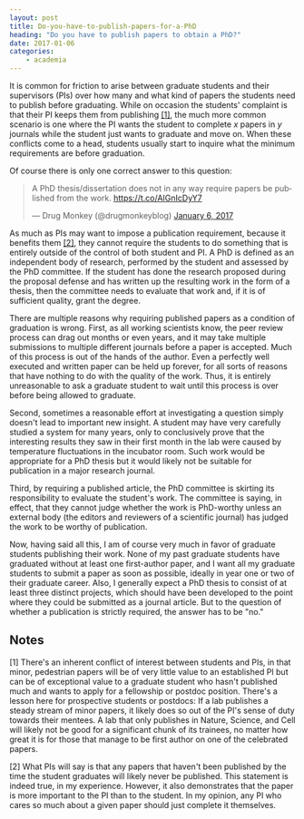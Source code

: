 ```yaml
---
layout: post
title: Do-you-have-to-publish-papers-for-a-PhD
heading: "Do you have to publish papers to obtain a PhD?"
date: 2017-01-06
categories: 
    - academia
---
```


It is common for friction to arise between graduate students and their supervisors (PIs) over how many and what kind of papers the students need to publish before graduating. While on occasion the students' complaint is that their PI keeps them from publishing [[1]](#note1), the much more common scenario is one where the PI wants the student to complete *x* papers in *y* journals while the student just wants to graduate and move on. When these conflicts come to a head, students usually start to inquire what the minimum requirements are before graduation. 

<!--more-->

Of course there is only one correct answer to this question:

<blockquote class="twitter-tweet" data-lang="en"><p lang="en" dir="ltr">A PhD thesis/dissertation does not in any way require papers be published from the work. <a href="https://t.co/AIGnIcDyY7">https://t.co/AIGnIcDyY7</a></p>&mdash; Drug Monkey (@drugmonkeyblog) <a href="https://twitter.com/drugmonkeyblog/status/817351541275230209">January 6, 2017</a></blockquote>
<script async src="//platform.twitter.com/widgets.js" charset="utf-8"></script>

As much as PIs may want to impose a publication requirement, because it benefits them [[2]](#note2), they cannot require the students to do something that is entirely outside of the control of both student and PI. A PhD is defined as an independent body of research, performed by the student and assessed by the PhD committee. If the student has done the research proposed during the proposal defense and has written up the resulting work in the form of a thesis, then the committee needs to evaluate that work and, if it is of sufficient quality, grant the degree.

There are multiple reasons why requiring published papers as a condition of graduation is wrong. First, as all working scientists know, the peer review process can drag out months or even years, and it may take multiple submissions to multiple different journals before a paper is accepted. Much of this process is out of the hands of the author. Even a perfectly well executed and written paper can be held up forever, for all sorts of reasons that have nothing to do with the quality of the work. Thus, it is entirely unreasonable to ask a graduate student to wait until this process is over before being allowed to graduate.

Second, sometimes a reasonable effort at investigating a question simply doesn't lead to important new insight. A student may have very carefully studied a system for many years, only to conclusively prove that the interesting results they saw in their first month in the lab were caused by temperature fluctuations in the incubator room. Such work would be appropriate for a PhD thesis but it would likely not be suitable for publication in a major research journal.

Third, by requiring a published article, the PhD committee is skirting its responsibility to evaluate the student's work. The committee is saying, in effect, that they cannot judge whether the work is PhD-worthy unless an external body (the editors and reviewers of a scientific journal) has judged the work to be worthy of publication.

Now, having said all this, I am of course very much in favor of graduate students publishing their work. None of my past graduate students have graduated without at least one first-author paper, and I want all my graduate students to submit a paper as soon as possible, ideally in year one or two of their graduate career. Also, I generally expect a PhD thesis to consist of at least three distinct projects, which should have been developed to the point where they could be submitted as a journal article. But to the question of whether a publication is strictly required, the answer has to be "no."


## Notes

[1]<a id="note1"></a> There's an inherent conflict of interest between students and PIs, in that minor, pedestrian papers will be of very little value to an established PI but can be of exceptional value to a graduate student who hasn't published much and wants to apply for a fellowship or postdoc position. There's a lesson here for prospective students or postdocs: If a lab publishes a steady stream of minor papers, it likely does so out of the PI's sense of duty towards their mentees. A lab that only publishes in Nature, Science, and Cell will likely not be good for a significant chunk of its trainees, no matter how great it is for those that manage to be first author on one of the celebrated papers.  

[2]<a id="note2"></a> What PIs will say is that any papers that haven't been published by the time the student graduates will likely never be published. This statement is indeed true, in my experience. However, it also demonstrates that the paper is more important to the PI than to the student. In my opinion, any PI who cares so much about a given  paper should just complete it themselves.